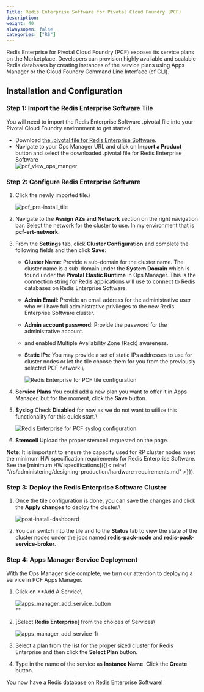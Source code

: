 ```yaml
---
Title: Redis Enterprise Software for Pivotal Cloud Foundry (PCF)
description: 
weight: 40
alwaysopen: false
categories: ["RS"]
---
```

Redis Enterprise for Pivotal Cloud Foundry (PCF) exposes its service
plans on the Marketplace. Developers can provision highly available and
scalable Redis databases by creating instances of the service plans
using Apps Manager or the Cloud Foundry Command Line Interface (cf CLI).

## Installation and Configuration

### Step 1: Import the Redis Enterprise Software Tile

You will need to import the Redis Enterprise Software .pivotal file into
your Pivotal Cloud Foundry environment to get started.

- Download [the .pivotal file for Redis Enterprise
    Software](https://app.redislabs.com/#/sign-up/software?direct=true&download=pivotal_cf).
- Navigate to your Ops Manager URL and click on **Import a Product**
    button and select the downloaded .pivotal file for Redis Enterprise
    Software\
    ![pcf_view_ops_manger](/images/rs/pcf_view_ops_manger.png?width=800&height=205)

### Step 2: Configure Redis Enterprise Software

1. Click the newly imported tile.\

    ![pcf_pre-install_tile](/images/rs/pcf_pre-install_tile.png?width=189&height=189)
1. Navigate to the **Assign AZs and Network** section on the right
    navigation bar. Select the network for the cluster to use. In my
    environment that is **pcf-ert-network**.
1. From the **Settings** tab, click **Cluster Configuration** and
    complete the following fields and then click **Save**:
   - **Cluster Name**: Provide a sub-domain for the cluster name. The
        cluster name is a sub-domain under the **System Domain** which
        is found under the **Pivotal Elastic Runtime** in Ops Manager.
        This is the connection string for Redis applications will use to
        connect to Redis databases on Redis Enterprise Software.
   - **Admin Email**: Provide an email address for the administrative
        user who will have full administrative privileges to the new
        Redis Enterprise Software cluster.
   - **Admin account password**: Provide the password for the
        administrative account.
   - and enabled Multiple Availability Zone (Rack) awareness.
   - **Static IPs**: You may provide a set of static IPs addresses to
        use for cluster nodes or let the tile choose them for you from
        the previously selected PCF network.\

        ![Redis Enterprise for PCF tile configuration](/images/rs/rs_tile_config.png?_t=1520874329?width=800&height=604)
1. **Service Plans** You could add a new plan you want to offer it in
    Apps Manager, but for the moment, click the **Save** button.
1. **Syslog** Check **Disabled** for now as we do not want to utilize
    this functionality for this quick start.\

    ![Redis Enterprise for PCF syslog configuration](/images/rs/syslog_disable.png?width=800&height=557)
1. **Stemcell** Upload the proper stemcell requested on the page.

**Note**: It is important to ensure the capacity used for RP cluster
nodes meet the minimum HW specification requirements for Redis
Enterprise Software. See the [minimum HW
specifications]({{< relref "/rs/administering/designing-production/hardware-requirements.md" >}}).

### Step 3: Deploy the Redis Enterprise Software Cluster

1. Once the tile configuration is done, you can save the changes and
    click the **Apply changes** to deploy the cluster.\

    ![post-install-dashboard](/images/rs/post-install-dashboard.png?width=800&height=227)
1. You can switch into the tile and to the **Status** tab to view the
    state of the cluster nodes under the jobs named
    **redis-pack-node** and **redis-pack-service-broker**.

### Step 4: Apps Manager Service Deployment

With the Ops Manager side complete, we turn our attention to deploying
a service in PCF Apps Manager.

1. Click on **Add A Service\

    ![apps_manager_add_service_button](/images/rs/apps_manager_add_service_button.png?width=1000&height=278)\
    **
1. [Select **Redis Enterprise**[ from the
    choices of Services\

    ![apps_manager_add_service-1](/images/rs/apps_manager_add_service-1.png?_t=1520885153?width=800&height=635)\
    
1. Select a plan from the list for the proper sized cluster for Redis
    Enterprise and then click the **Select Plan** button.
1. Type in the name of the service as **Instance Name**. Click the
    **Create** button.

You now have a Redis database on Redis Enterprise Software!
